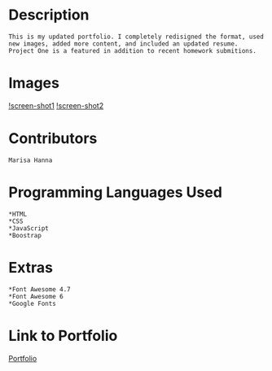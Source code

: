 #   Description

    This is my updated portfolio. I completely redisigned the format, used new images, added more content, and included an updated resume. Project One is a featured in addition to recent homework submitions.



#   Images

[!screen-shot1](../images/screen-shot1)
[!screen-shot2](../images/screen-shot2)



#   Contributors

    Marisa Hanna



#   Programming Languages Used

    *HTML
    *CSS
    *JavaScript
    *Boostrap



#   Extras

    *Font Awesome 4.7
    *Font Awesome 6
    *Google Fonts


#   Link to Portfolio

[Portfolio]()
